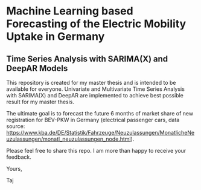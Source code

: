 # Machine Learning based Forecasting of the Electric Mobility Uptake in Germany
## Time Series Analysis with SARIMA(X) and DeepAR Models
This repository is created for my master thesis and is intended to be available for everyone. Univariate and Multivariate Time Series Analysis with SARIMA(X) and DeepAR are implemented to achieve best possible result for my master thesis. 

The ultimate goal is to forecast the future 6 months of market share of new registration for BEV-PKW in Germany (electrical passenger cars, data source: https://www.kba.de/DE/Statistik/Fahrzeuge/Neuzulassungen/MonatlicheNeuzulassungen/monatl_neuzulassungen_node.html). 

Please feel free to share this repo. I am more than happy to receive your feedback.


Yours,

Taj

